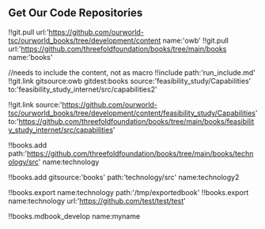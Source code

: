## Get Our Code Repositories

!!git.pull url:'https://github.com/ourworld-tsc/ourworld_books/tree/development/content name:'owb'
!!git.pull url:'https://github.com/threefoldfoundation/books/tree/main/books name:'books'

//needs to include the content, not as macro
!!include path:'run_include.md' 
!!git.link 
    gitsource:owb 
    gitdest:books
    source:'feasibility_study/Capabilities' 
    to:'feasibility_study_internet/src/capabilities2'

<!-- is same as above -->
!!git.link 
    source:'https://github.com/ourworld-tsc/ourworld_books/tree/development/content/feasibility_study/Capabilities' 
    to:'https://github.com/threefoldfoundation/books/tree/main/books/feasibility_study_internet/src/capabilities'

<!-- if name not specified, will use the name of the directory -->
!!books.add 
    path:'https://github.com/threefoldfoundation/books/tree/main/books/technology/src' 
    name:technology

<!-- path can be a path or url, if gitsource specified will append to the git it points too -->
!!books.add 
    gitsource:'books'
    path:'technology/src' 
    name:technology2


<!-- export to a chosen path or url -->
!!books.export name:technology path:'/tmp/exportedbook'
!!books.export name:technology url:'https://github.com/test/test/test'

<!-- export all books -->
<!-- //!!books.mdbook_export name:* -->

!!books.mdbook_develop name:myname

<!-- !!publishtools.publish server:'ourserver.com' -->